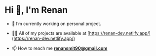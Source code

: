<h1>Hi 👋, I'm Renan</h1>

- 🔭 I’m currently working on personal project.

- 👨‍💻 All of my projects are available at [https://renan-dev.netlify.app/](https://renan-dev.netlify.app/)

- 📫 How to reach me **renansmit90@gmail.com**
